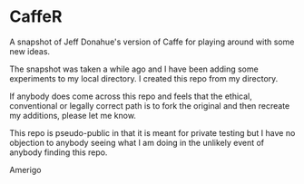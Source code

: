 # CaffeR
A snapshot of Jeff Donahue's version of Caffe for playing around with some new ideas.

The snapshot was taken a while ago and I have been adding some experiments to my local directory. I created this repo from my directory.

If anybody does come across this repo and feels that the ethical, conventional or legally correct path is to fork the original and then recreate my additions, please let me know.

This repo is pseudo-public in that it is meant for private testing but I have no objection to anybody seeing what I am doing in the unlikely event of anybody finding this repo.

Amerigo
